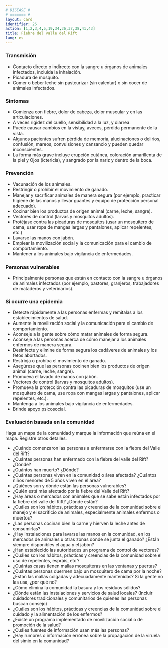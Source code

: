 ```yaml
---
# DISEASE #
# ======= #
layout: card
identifier: 26
action: [1,2,3,4,5,19,34,36,37,38,41,43]
title: Fiebre del valle del Rift
lang: es
---
```


### Transmisión

- Contacto directo o indirecto con la sangre u órganos de animales infectados, incluida la inhalación.
- Picadura de mosquito.
- Comer o beber leche sin pasteurizar (sin calentar) o sin cocer de animales infectados.

### Síntomas

- Comienza con fiebre, dolor de cabeza, dolor muscular y en las articulaciones.
- A veces rigidez del cuello, sensibilidad a la luz, y diarrea.
- Puede causar cambios en la vistay, aveces, pérdida permanente de la vista.
- Algunos pacientes sufren pérdida de memoria, alucinaciones o delirios, confusión, mareos, convulsiones y cansancio y pueden quedar inconscientes.
- La forma más grave incluye erupción cutánea, coloración amarillenta de la piel y Ojos (ictericia), y sangrado por la nariz y dentro de la boca.

### Prevención

- Vacunación de los animales.
- Restringir o prohibir el movimiento de ganado.
- Manejar y sacrificar animales de manera segura (por ejemplo, practicar higiene de las manos y llevar guantes y equipo de protección personal adecuado).
- Cocinar bien los productos de origen animal (carne, leche, sangre).
- Vectores de control (larvas y mosquitos adultos).
- Protéjase contra las picaduras de mosquitos (usar un mosquitero de cama, usar ropa de mangas largas y pantalones, aplicar repelentes, etc.)
- Lavarse las manos con jabón.
- Emplear la movilización social y la comunicación para el cambio de comportamiento.
- Mantener a los animales bajo vigilancia de enfermedades.

### Personas vulnerables

- Principalmente personas que están en contacto con la sangre u órganos de animales infectados (por ejemplo, pastores, granjeros, trabajadores de mataderos y veterinarios).

### Si ocurre una epidemia

- Detecte rápidamente a las personas enfermas y remítalas a los establecimientos de salud.
- Aumente la movilización social y la comunicación para el cambio de comportamiento.
- Aconseje a la gente sobre cómo matar animales de forma segura.
- Aconseje a las personas acerca de cómo manejar a los animales enfermos de manera segura.
- Desinfecte y elimine de forma segura los cadáveres de animales y los fetos abortados.
- Restrinja o prohíba el movimiento de ganado.
- Asegúrese que las personas cocinen bien los productos de origen animal (carne, leche, sangre).
- Promueva el lavado de manos con jabón.
- Vectores de control (larvas y mosquitos adultos).
- Promueva la protección contra las picaduras de mosquitos (use un mosquitero de cama, use ropa con mangas largas y pantalones, aplicar repelentes, etc.). 
- Mantenga a los animales bajo vigilancia de enfermedades.
- Brinde apoyo psicosocial.

### Evaluación basada en la comunidad

Haga un mapa de la comunidad y marque la información que reúna en el mapa. Registre otros detalles.
- ¿Cuándo comenzaron las personas a enfermarse con la fiebre del Valle del Rift?
- ¿Cuántas personas han enfermado con la fiebre del valle del Rift? ¿Dónde?
- ¿Cuántos han muerto? ¿Dónde?
- ¿Cuántas personas viven en la comunidad o área afectada? ¿Cuántos niños menores de 5 años viven en el área?
- ¿Quiénes son y dónde están las personas vulnerables?
- ¿Quién está más afectado por la fiebre del Valle del Rift?
- ¿Hay áreas o mercados con animales que se sabe están infectados por la fiebre del valle del Rift? ¿Dónde están?
- ¿Cuáles son los hábitos, prácticas y creencias de la comunidad sobre el manejo y el sacrificio de animales, especialmente animales enfermos o muertos?
- ¿Las personas cocinan bien la carne y hierven la leche antes de consumirlas?
- ¿Hay instalaciones para lavarse las manos en la comunidad, en los mercados de animales u otras zonas donde se junta el ganado? ¿Están siempre disponibles el agua y el jabón?
- ¿Han establecido las autoridades un programa de control de vectores?
- ¿Cuáles son los hábitos, prácticas y creencias de la comunidad sobre el uso de repelentes, espráis, etc.?
- ¿Cuántas casas tienen mallas mosquiteras en las ventanas y puertas?
- ¿Cuántas personas duermen bajo un mosquitero de cama por la noche? ¿Están las mallas colgadas y adecuadamente mantenidas? Si la gente no las usa, ¿por qué no?
- ¿Cómo elimina la comunidad la basura y los residuos sólidos?
- ¿Dónde están las instalaciones y servicios de salud locales? (Incluir cuidadores tradicionales y comunitarios de quienes las personas buscan consejo)
- ¿Cuáles son los hábitos, prácticas y creencias de la comunidad sobre el cuidado y la alimentación de los enfermos?
- ¿Existe un programa implementado de movilización social o de promoción de la salud?
- ¿Cuáles fuentes de información usan más las personas?
- ¿Hay rumores o información errónea sobre la propagación de la viruela del simio en la comunidad?
